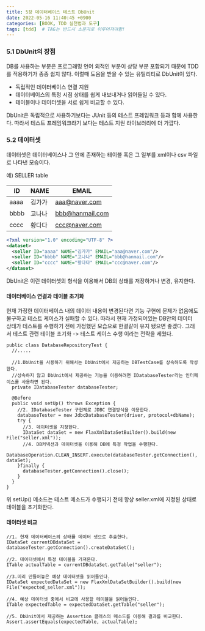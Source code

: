```yaml
---
title: 5장 데이터베이스 테스트 DbUnit
date: 2022-05-16 11:40:45 +0900
categories: [BOOK, TDD 실천법과 도구]
tags: [tdd]  # TAG는 반드시 소문자로 이루어져야함!
---
```


### 5.1 DbUnit의 장점
DB를 사용하는 부분은 프로그래밍 언어 외적인 부분이 상당 부분 포함되기 때문에 TDD를 적용하기가 종종 쉽지 않다. 이럴때 도움을 받을 수 있는 유틸리티로 DbUnit이 있다.

* 독립적인 데이터베이스 연결 지원
* 데이터베이스의 특정 시점 상태를 쉽게 내보내거나 읽어들일 수 있다.
* 테이블이나 데이터셋을 서로 쉽게 비교할 수 있다.

DbUnit은 독립적으로 사용하기보다는 JUnit 등의 테스트 프레임워크 등과 함께 사용한다. 따라서 테스트 프레임워크라기 보다는 테스트 지원 라이브러리에 더 가깝다.

### 5.2 데이터셋
데이터셋은 데이터베이스나 그 안에 존재하는 테이블 혹은 그 일부를 xml이나 csv 파일로 나타낸 모습이다.

예) SELLER table

| ID | NAME | EMAIL |
|----|------|-------|
|aaaa|김가가|aaa@naver.com|
|bbbb|고나나|bbb@hanmail.com|
|cccc|황다다|ccc@naver.com|
```xml
<?xml version="1.0" encoding="UTF-8" ?>
<dataset>
  <seller ID="aaaa" NAME="김가가" EMAIL="aaa@naver.com"/>
  <seller ID="bbbb" NAME="고나나" EMAIL="bbb@hanmail.com"/>
  <seller ID="cccc" NAME="황다다" EMAIL="ccc@naver.com"/>
</dataset>
```
DbUnit은 이런 데이터셋의 형식을 이용해서 DB의 상태를 저장하거나 변경, 유지한다.

#### 데이터베이스 연결과 테이블 초기화
현재 가정한 데이터베이스 내의 데이터 내용이 변경된다면 기능 구현에 문제가 없음에도 불구하고 테스트 케이스가 실패할 수 있다. 따라서 현재 가정되어있는 DB안의 데이터 상태가 테스트를 수행하기 전에 가정했던 모습으로 한결같이 유지 됐으면 좋겠다.
그래서 테스트 관련 테이블 초기화 -> 테스트 케이스 수행 이라는 전략을 세웠다.

```
public class DatabaseRepositoryTest {
  //.....

  //1.DbUnit을 사용하기 위해서는 DbUnit에서 제공하는 DBTestCase를 상속하도록 작성한다.
  //상속하지 않고 DbUnit에서 제공하는 기능을 이용하려면 IDatabaseTester라는 인터페이스를 사용하면 된다.
  private IDatabaseTester databaseTester;

  @Before
  public void setUp() throws Exception {
    //2. IDatabaseTester 구현체로 JDBC 연결방식을 이용한다.
    databaseTester = new JdbcDatabaseTester(driver, protocol+dbName);
    try {
      //3. 데이터셋을 지정한다.
      IDataSet dataSet = new FlaxXmlDataSetBuilder().build(new File("seller.xml"));
      //4. DB커넥션과 데이터셋을 이용해 DB에 특정 작업을 수행한다.
      DatabaseOperation.CLEAN_INSERT.execute(databaseTester.getConnection(), dataSet);
    }finally {
      databaseTester.getConnection().close();
    }
  }
}
```
위 setUp() 메소드는 테스트 메소드가 수행되기 전에 항상 seller.xml에 지정된 상태로 테이블을 초기화한다.

#### 데이터셋 비교
```
//1. 현재 데이터베이스의 상태를 데이터 셋으로 추출한다.
IDataSet currentDBdataSet = databaseTester.getConnection().createDataSet();

//2. 데이터셋에서 특정 테이블을 가져온다.
ITable actualTable = currentDBdataSet.getTable("seller");

//3.미리 만들어놓은 예상 데이터셋을 읽어들인다.
IDataSet expectedDataSet = new FlaxXmlDataSetBuilder().build(new File("expected_seller.xml"));

//4. 예상 데이터셋 중에서 비교에 사용할 테이블을 읽어들인다.
ITable expectedTable = expectedDataSet.getTable("seller");

//5. DbUnit에서 제공하는 Assertion 클래스의 메소드를 이용해 결과를 비교한다.
Assert.assertEquals(expectedTable, actualTable);
```

